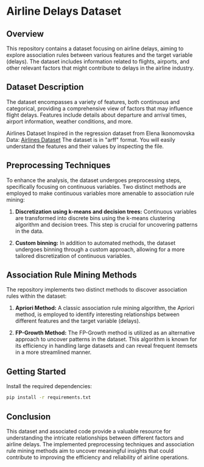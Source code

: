 # Airline Delays Dataset

## Overview

This repository contains a dataset focusing on airline delays, aiming to explore association rules between various features and the target variable (delays). The dataset includes information related to flights, airports, and other relevant factors that might contribute to delays in the airline industry.

## Dataset Description

The dataset encompasses a variety of features, both continuous and categorical, providing a comprehensive view of factors that may influence flight delays. Features include details about departure and arrival times, airport information, weather conditions, and more.

Airlines Dataset Inspired in the regression dataset from Elena Ikonomovska
Data: [Airlines Dataset](https://users.iit.demokritos.gr/~izavits/datasets/Airlines.arff.zip)
The dataset is in "arff" format. You will easily understand the features and their values by inspecting the file.

## Preprocessing Techniques

To enhance the analysis, the dataset undergoes preprocessing steps, specifically focusing on continuous variables. Two distinct methods are employed to make continuous variables more amenable to association rule mining:

1. **Discretization using k-means and decision trees:** Continuous variables are transformed into discrete bins using the k-means clustering algorithm and decision trees. This step is crucial for uncovering patterns in the data.

2. **Custom binning:** In addition to automated methods, the dataset undergoes binning through a custom approach, allowing for a more tailored discretization of continuous variables.

## Association Rule Mining Methods

The repository implements two distinct methods to discover association rules within the dataset:

1. **Apriori Method:** A classic association rule mining algorithm, the Apriori method, is employed to identify interesting relationships between different features and the target variable (delays).

2. **FP-Growth Method:** The FP-Growth method is utilized as an alternative approach to uncover patterns in the dataset. This algorithm is known for its efficiency in handling large datasets and can reveal frequent itemsets in a more streamlined manner.

## Getting Started

Install the required dependencies:

   ```bash
   pip install -r requirements.txt
   ```

## Conclusion

This dataset and associated code provide a valuable resource for understanding the intricate relationships between different factors and airline delays. The implemented preprocessing techniques and association rule mining methods aim to uncover meaningful insights that could contribute to improving the efficiency and reliability of airline operations. 
